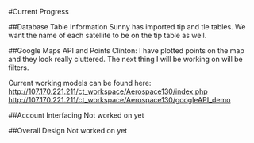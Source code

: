 #Current Progress

##Database Table Information
Sunny has imported tip and tle tables.  We want the name of each satellite to be on the tip table as well.

##Google Maps API and Points
Clinton: I have plotted points on the map and they look really cluttered.  The next thing I will be working on will be filters.

Current working models can be found here:
http://107.170.221.211/ct_workspace/Aerospace130/index.php
http://107.170.221.211/ct_workspace/Aerospace130/googleAPI_demo

##Account Interfacing
Not worked on yet

##Overall Design
Not worked on yet
